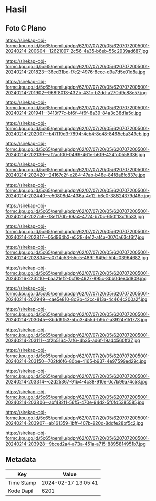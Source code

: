# Hasil

## Foto C Plano

https://sirekap-obj-formc.kpu.go.id/5c65/pemilu/pdpr/62/07/07/20/05/6207072005001-20240214-200604--12621097-2c56-4a35-b6eb-55c2939ad687.jpg

https://sirekap-obj-formc.kpu.go.id/5c65/pemilu/pdpr/62/07/07/20/05/6207072005001-20240214-201823--36ed31bd-f7c2-4976-8ccc-d9a7d5e01d8a.jpg

https://sirekap-obj-formc.kpu.go.id/5c65/pemilu/pdpr/62/07/07/20/05/6207072005001-20240214-201902--968f8013-432b-431c-b2dd-a270d9c88e57.jpg

https://sirekap-obj-formc.kpu.go.id/5c65/pemilu/pdpr/62/07/07/20/05/6207072005001-20240214-201941--3413f77c-bf6f-4f6f-8a39-84a3c38d1a5d.jpg

https://sirekap-obj-formc.kpu.go.id/5c65/pemilu/pdpr/62/07/07/20/05/6207072005001-20240214-202007--b47f19d3-7894-4cb4-8c48-8465eba349eb.jpg

https://sirekap-obj-formc.kpu.go.id/5c65/pemilu/pdpr/62/07/07/20/05/6207072005001-20240214-202139--af2acf00-0499-461e-b6f9-424fc0558336.jpg

https://sirekap-obj-formc.kpu.go.id/5c65/pemilu/pdpr/62/07/07/20/05/6207072005001-20240214-202420--24167c2f-e284-47ab-b48e-84f8a8fc837e.jpg

https://sirekap-obj-formc.kpu.go.id/5c65/pemilu/pdpr/62/07/07/20/05/6207072005001-20240214-202440--e50808d4-436a-4c12-b6e0-38824379d46c.jpg

https://sirekap-obj-formc.kpu.go.id/5c65/pemilu/pdpr/62/07/07/20/05/6207072005001-20240214-202759--f8ef170b-69a4-4724-b70c-650f13cf9a33.jpg

https://sirekap-obj-formc.kpu.go.id/5c65/pemilu/pdpr/62/07/07/20/05/6207072005001-20240214-202817--05d964b3-e528-4e12-af4a-0070a63cf6f7.jpg

https://sirekap-obj-formc.kpu.go.id/5c65/pemilu/pdpr/62/07/07/20/05/6207072005001-20240214-202834--a0714c53-55c5-489f-949d-5f4d03964682.jpg

https://sirekap-obj-formc.kpu.go.id/5c65/pemilu/pdpr/62/07/07/20/05/6207072005001-20240216-223210--baa21ef2-0cf8-4927-895c-8bb0dee4d809.jpg

https://sirekap-obj-formc.kpu.go.id/5c65/pemilu/pdpr/62/07/07/20/05/6207072005001-20240214-202949--cae5e810-8c2b-42cc-813a-4c464c200a2f.jpg

https://sirekap-obj-formc.kpu.go.id/5c65/pemilu/pdpr/62/07/07/20/05/6207072005001-20240214-203045--8bdd9f53-5bc3-455d-b9b7-a3924e151773.jpg

https://sirekap-obj-formc.kpu.go.id/5c65/pemilu/pdpr/62/07/07/20/05/6207072005001-20240214-203111--4f2b5164-7af6-4b35-ad6f-19ad4560ff37.jpg

https://sirekap-obj-formc.kpu.go.id/5c65/pemilu/pdpr/62/07/07/20/05/6207072005001-20240214-203150--702fd6f6-80be-4165-b937-4e97599ed29c.jpg

https://sirekap-obj-formc.kpu.go.id/5c65/pemilu/pdpr/62/07/07/20/05/6207072005001-20240214-203314--c2d25367-91b4-4c38-910e-0c7b99a74c53.jpg

https://sirekap-obj-formc.kpu.go.id/5c65/pemilu/pdpr/62/07/07/20/05/6207072005001-20240214-203806--abf482f1-56f5-470e-94d2-5f0fd5385585.jpg

https://sirekap-obj-formc.kpu.go.id/5c65/pemilu/pdpr/62/07/07/20/05/6207072005001-20240214-203907--ab161359-1bff-407b-920d-8ddfe28bf5c2.jpg

https://sirekap-obj-formc.kpu.go.id/5c65/pemilu/pdpr/62/07/07/20/05/6207072005001-20240214-203928--9bced2a4-a73a-451a-a715-8895814951b7.jpg


## Metadata

| Key        | Value               |
| ---------- | ------------------- |
| Time Stamp | 2024-02-17 13:05:41 |
| Kode Dapil | 6201                |



